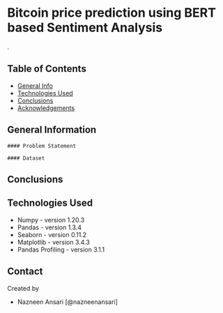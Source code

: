# Bitcoin price prediction using BERT based Sentiment Analysis
  .


## Table of Contents
* [General Info](#general-information)
* [Technologies Used](#technologies-used)
* [Conclusions](#conclusions)
* [Acknowledgements](#acknowledgements)

<!-- You can include any other section that is pertinent to your problem -->

## General Information
    #### Problem Statement

    #### Dataset



<!-- You don't have to answer all the questions - just the ones relevant to your project. -->

## Conclusions


<!-- You don't have to answer all the questions - just the ones relevant to your project. -->


## Technologies Used
- Numpy - version 1.20.3
- Pandas - version 1.3.4
- Seaborn - version 0.11.2
- Matplotlib - version 3.4.3
- Pandas Profiling - version 3.1.1

<!-- As the libraries versions keep on changing, it is recommended to mention the version of library used in this project -->


## Contact
Created by 
- Nazneen Ansari [@nazneenansari]



<!-- Optional -->
<!-- ## License -->
<!-- This project is open source and available under the [... License](). -->

<!-- You don't have to include all sections - just the one's relevant to your project -->
